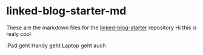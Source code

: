 # linked-blog-starter-md
These are the markdown files for the [linked-blog-starter](https://github.com/matthewwong525/linked-blog-starter) repository
Hi this is realy cool

iPad geht 
Handy geht 
Laptop geht auch